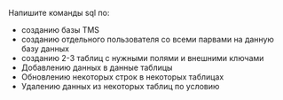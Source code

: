 Напишите команды sql по:

- созданию базы TMS
- созданию отдельного пользователя со всеми парвами на данную базу данных
- созданию 2-3 таблиц с нужными полями и внешними ключами
- Добавлению данных в данные таблицы
- Обновлению некоторых строк в некоторых таблицах
- Удалению данных из некоторых таблиц по условию